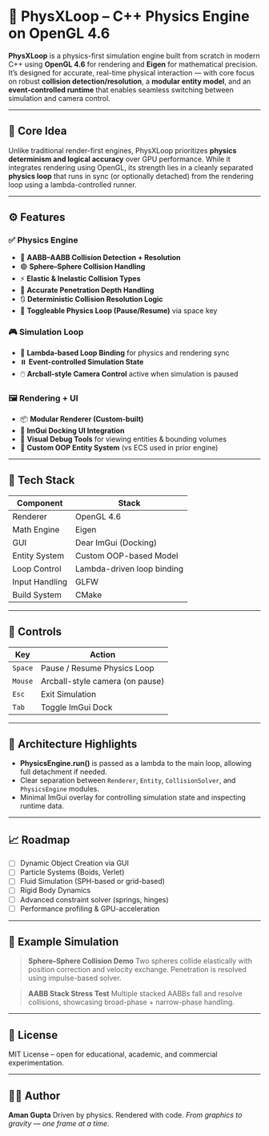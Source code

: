 # 🧪 PhysXLoop – C++ Physics Engine on OpenGL 4.6

**PhysXLoop** is a physics-first simulation engine built from scratch in modern C++ using **OpenGL 4.6** for rendering and **Eigen** for mathematical precision. It’s designed for accurate, real-time physical interaction — with core focus on robust **collision detection/resolution**, a **modular entity model**, and an **event-controlled runtime** that enables seamless switching between simulation and camera control.

---

## 🧠 Core Idea

Unlike traditional render-first engines, PhysXLoop prioritizes **physics determinism and logical accuracy** over GPU performance. While it integrates rendering using OpenGL, its strength lies in a cleanly separated **physics loop** that runs in sync (or optionally detached) from the rendering loop using a lambda-controlled runner.

---

## ⚙️ Features

### ✅ Physics Engine

* 🧱 **AABB–AABB Collision Detection + Resolution**
* 🟣 **Sphere–Sphere Collision Handling**
* ⚡ **Elastic & Inelastic Collision Types**
* 🌌 **Accurate Penetration Depth Handling**
* 🔃 **Deterministic Collision Resolution Logic**
* 🔂 **Toggleable Physics Loop (Pause/Resume)** via space key

### 🎮 Simulation Loop

* 🎯 **Lambda-based Loop Binding** for physics and rendering sync
* ⏸️ **Event-controlled Simulation State**
* 🖱️ **Arcball-style Camera Control** active when simulation is paused

### 🖼️ Rendering + UI

* 📦 **Modular Renderer (Custom-built)**
* 🔢 **ImGui Docking UI Integration**
* 🎲 **Visual Debug Tools** for viewing entities & bounding volumes
* 🧩 **Custom OOP Entity System** (vs ECS used in prior engine)

---

## 🧰 Tech Stack

| Component      | Stack                      |
| -------------- | -------------------------- |
| Renderer       | OpenGL 4.6                 |
| Math Engine    | Eigen                      |
| GUI            | Dear ImGui (Docking)       |
| Entity System  | Custom OOP-based Model     |
| Loop Control   | Lambda-driven loop binding |
| Input Handling | GLFW                       |
| Build System   | CMake                      |

---

## 🔧 Controls

| Key     | Action                          |
| ------- | ------------------------------- |
| `Space` | Pause / Resume Physics Loop     |
| `Mouse` | Arcball-style camera (on pause) |
| `Esc`   | Exit Simulation                 |
| `Tab`   | Toggle ImGui Dock               |

---

## 🧪 Architecture Highlights

* **PhysicsEngine.run()** is passed as a lambda to the main loop, allowing full detachment if needed.
* Clear separation between `Renderer`, `Entity`, `CollisionSolver`, and `PhysicsEngine` modules.
* Minimal ImGui overlay for controlling simulation state and inspecting runtime data.

---

## 📈 Roadmap

* [ ] Dynamic Object Creation via GUI
* [ ] Particle Systems (Boids, Verlet)
* [ ] Fluid Simulation (SPH-based or grid-based)
* [ ] Rigid Body Dynamics
* [ ] Advanced constraint solver (springs, hinges)
* [ ] Performance profiling & GPU-acceleration

---

## 🧪 Example Simulation

> **Sphere–Sphere Collision Demo**
> Two spheres collide elastically with position correction and velocity exchange. Penetration is resolved using impulse-based solver.

> **AABB Stack Stress Test**
> Multiple stacked AABBs fall and resolve collisions, showcasing broad-phase + narrow-phase handling.

---

## 🪪 License

MIT License – open for educational, academic, and commercial experimentation.

---

## 👨‍💻 Author

**Aman Gupta**
Driven by physics. Rendered with code.
*From graphics to gravity — one frame at a time.*
